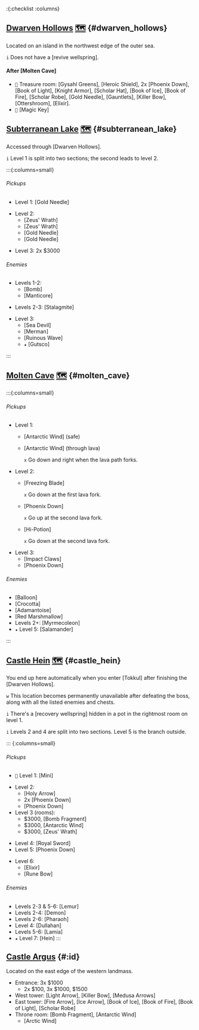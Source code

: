 :{:checklist :columns}

## [Dwarven Hollows](@) [🗺️](https://gamefaqs.gamespot.com/pc/793808-final-fantasy-iii/map/7043-dwarven-hollows) {#dwarven_hollows}

Located on an island in the northwest edge of the outer sea.

`i` Does not have a [revive wellspring].

#### After [Molten Cave]

* `💬` Treasure room: [Gysahl Greens], [Heroic Shield], 2x [Phoenix Down], [Book of Light], [Knight Armor], [Scholar Hat], [Book of Ice], [Book of Fire], [Scholar Robe], [Gold Needle], [Gauntlets], [Killer Bow], [Ottershroom], [Elixir].
* `💬` [Magic Key]



## [Subterranean Lake](@) [🗺️](https://gamefaqs.gamespot.com/pc/793808-final-fantasy-iii/map/7048-subterranean-lake) {#subterranean_lake}

Accessed through [Dwarven Hollows].

`i` Level 1 is split into two sections; the second leads to level 2.

:::{:columns=small}

###### Pickups
* Level 1: [Gold Needle]
- Level 2:
  * [Zeus' Wrath]
  * [Zeus' Wrath]
  * [Gold Needle]
  * [Gold Needle]
* Level 3: 2x $3000
###### Enemies
- Levels 1-2:
  * [Bomb]
  * [Manticore]
* Levels 2-3: [Stalagmite]
- Level 3:
  * [Sea Devil]
  * [Merman]
  * [Ruinous Wave]
  * `★` [Gutsco]

:::


## [Molten Cave](@) [🗺️](https://gamefaqs.gamespot.com/pc/793808-final-fantasy-iii/map/7040-molten-cave) {#molten_cave}

:::{:columns=small}

###### Pickups
- Level 1:
  * [Antarctic Wind] (safe)
  * [Antarctic Wind] (through lava)
  
    `x` Go down and right when the lava path forks.
- Level 2:
  * [Freezing Blade]

    `x` Go down at the first lava fork.
  * [Phoenix Down]
    
    `x` Go up at the second lava fork.
  * [Hi-Potion]

    `x` Go down at the second lava fork.
- Level 3:
  * [Impact Claws]
  * [Phoenix Down]
###### Enemies
* [Balloon]
* [Crocotta]
* [Adamantoise]
* [Red Marshmallow]
* Levels 2+: [Myrmecoleon]
* `★` Level 5: [Salamander]

:::


## [Castle Hein](@) [🗺️](https://gamefaqs.gamespot.com/pc/793808-final-fantasy-iii/map/7034-castle-hein) {#castle_hein}

You end up here automatically when you enter [Tokkul] after finishing the [Dwarven Hollows].

`w` This location becomes permanently unavailable after defeating the boss, along with all the listed enemies and chests.

`i` There's a [recovery wellspring] hidden in a pot in the rightmost room on level 1.

`i` Levels 2 and 4 are split into two sections. Level 5 is the branch outside.

::: {:columns=small}
###### Pickups
* `💬` Level 1: [Mini]
- Level 2:
  * [Holy Arrow]
  * 2x [Phoenix Down]
  * [Phoenix Down]
- Level 3 (rooms):
  * $3000, [Bomb Fragment]
  * $3000, [Antarctic Wind]
  * $3000, [Zeus' Wrath]
* Level 4: [Royal Sword]
* Level 5: [Phoenix Down]
- Level 6:
  * [Elixir]
  * [Rune Bow]
###### Enemies
* Levels 2-3 & 5-6: [Lemur]
* Levels 2-4: [Demon]
* Levels 2-6: [Pharaoh]
* Level 4: [Dullahan]
* Levels 5-6: [Lamia]
* `★` Level 7: [Hein]
:::


## [Castle Argus](@) {#:id}

Located on the east edge of the western landmass.

* Entrance: 3x $1000
  * 2x $100, 3x $1000, $1500
* West tower: [Light Arrow], [Killer Bow], [Medusa Arrows]
* East tower: [Fire Arrow], [Ice Arrow], [Book of Ice], [Book of Fire], [Book of Light], [Scholar Robe]
* Throne room: [Bomb Fragment], [Antarctic Wind]
  * [Arctic Wind]